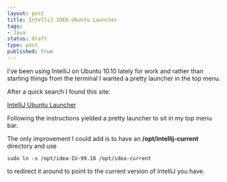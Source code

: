 ```yaml
---
layout: post
title: IntelliJ IDEA Ubuntu Launcher
tags:
- Java
status: draft
type: post
published: true
---
```

I've been using IntelliJ on Ubuntu 10.10 lately for work and rather than
starting things from the terminal I wanted a pretty launcher in the top menu.

After a quick search I found this site:

[IntelliJ Ubuntu Launcher](http://www.dotkam.com/2010/06/16/intellij-idea-ubuntu-launcher/)

Following the instructions yielded a pretty launcher to sit in my top menu bar.

The only improvement I could add is to have an **/opt/intellij-current** directory and use

    sudo ln -s /opt/idea-IU-99.18 /opt/idea-current

to redirect it around to point to the current version of IntelliJ you have.
